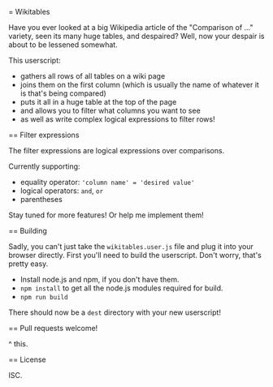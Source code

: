 = Wikitables

Have you ever looked at a big Wikipedia article of the "Comparison of ..." variety, seen its many huge tables, and despaired? Well, now your despair is about to be lessened somewhat.

This userscript:
- gathers all rows of all tables on a wiki page
- joins them on the first column (which is usually the name of whatever it is that's being compared)
- puts it all in a huge table at the top of the page
- and allows you to filter what columns you want to see
- as well as write complex logical expressions to filter rows!

== Filter expressions

The filter expressions are logical expressions over comparisons.

Currently supporting:
- equality operator: `'column name' = 'desired value'`
- logical operators: `and`, `or`
- parentheses

Stay tuned for more features! Or help me implement them!

== Building

Sadly, you can't just take the `wikitables.user.js` file and plug it into your browser directly. First you'll need to build the userscript. Don't worry, that's pretty easy.

- Install node.js and npm, if you don't have them.
- `npm install` to get all the node.js modules required for build.
- `npm run build`

There should now be a `dest` directory with your new userscript!

== Pull requests welcome!

^ this.

== License

ISC.
